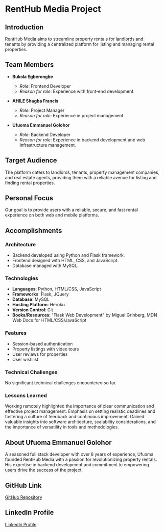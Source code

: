 # RentHub Media Project

## Introduction

RentHub Media aims to streamline property rentals for landlords and tenants by providing a centralized platform for listing and managing rental properties.

## Team Members

- **Bukola Egberongbe**

  - _Role_: Frontend Developer
  - _Reason for role_: Experience with front-end development.

- **AHILE Shagba Francis**

  - _Role_: Project Manager
  - _Reason for role_: Experience in project management.

- **Ufuoma Emmanuel Golohor**
  - _Role_: Backend Developer
  - _Reason for role_: Experience in backend development and web infrastructure management.

## Target Audience

The platform caters to landlords, tenants, property management companies, and real estate agents, providing them with a reliable avenue for listing and finding rental properties.

## Personal Focus

Our goal is to provide users with a reliable, secure, and fast rental experience on both web and mobile platforms.

## Accomplishments

### Architecture

- Backend developed using Python and Flask framework.
- Frontend designed with HTML, CSS, and JavaScript.
- Database managed with MySQL.

### Technologies

- **Languages**: Python, HTML/CSS, JavaScript
- **Frameworks**: Flask, JQuery
- **Database**: MySQL
- **Hosting Platform**: Heroku
- **Version Control**: Git
- **Books/Resources**: "Flask Web Development" by Miguel Grinberg, MDN Web Docs for HTML/CSS/JavaScript

### Features

- Session-based authentication
- Property listings with video tours
- User reviews for properties
- User wishlist

### Technical Challenges

No significant technical challenges encountered so far.

### Lessons Learned

Working remotely highlighted the importance of clear communication and effective project management. Emphasis on setting realistic deadlines and fostering a culture of feedback and continuous improvement. Gained valuable insights into software architecture, scalability considerations, and the importance of versatility in tools and methodologies.

## About Ufuoma Emmanuel Golohor

A seasoned full stack developer with over 8 years of experience, Ufuoma founded RentHub Media with a passion for revolutionizing property rentals. His expertise in backend development and commitment to empowering users drive the success of the project.

## GitHub Link

[GitHub Repository](https://github.com/ZeusGolohor/360)

## LinkedIn Profile

[LinkedIn Profile](https://www.linkedin.com/in/golohor-ufuoma-169209205)
